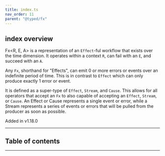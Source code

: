 ```yaml
---
title: index.ts
nav_order: 11
parent: "@typed/fx"
---
```


## index overview

Fx<R, E, A> is a representation of an `Effect`-ful workflow that exists over
the time dimension. It operates within a context `R`, can fail with an `E`,
and succeed with an `A`.

Any `Fx`, shorthand for "Effects", can emit 0 or more errors or events over an
indefinite period of time. This is in contrast to `Effect` which can only
produce exactly 1 error or event.

It is defined as a super-type of `Effect`, `Stream`, and `Cause`. This
allows for all operators that accept an `Fx` to also capable of
accepting an `Effect`, `Stream`, or `Cause`. An Effect or Cause represents a single
event or error, while a Stream represents a series of events or errors that will
be pulled from the producer as soon as possible.

Added in v1.18.0

---

<h2 class="text-delta">Table of contents</h2>

---
